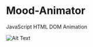 # Mood-Animator
JavaScript HTML DOM Animation
 
![Alt Text](https://media.giphy.com/media/vFKqnCdLPNOKc/giphy.gif)


